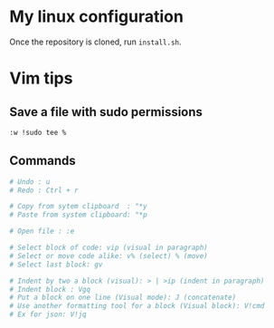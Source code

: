 # My linux configuration

Once the repository is cloned, run ``install.sh``.

# Vim tips

## Save a file with sudo permissions

```bash
:w !sudo tee %
```

## Commands

```bash
# Undo : u
# Redo : Ctrl + r

# Copy from sytem clipboard  : "*y
# Paste from system clipboard: "*p

# Open file : :e

# Select block of code: vip (visual in paragraph)
# Select or move code alike: v% (select) % (move)
# Select last block: gv

# Indent by two a block (visual): > | >ip (indent in paragraph)
# Indent block : Vgq
# Put a block on one line (Visual mode): J (concatenate)
# Use another formatting tool for a block (Visual block): V!cmd
# Ex for json: V!jq

```
